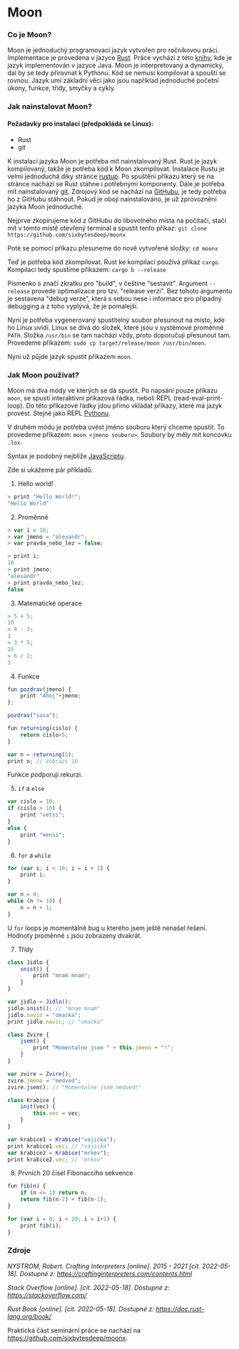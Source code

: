 # Moon

### Co je Moon?
Moon je jednoduchý programovací jazyk vytvořen pro ročníkovou práci. Implementace je provedena v jazyce [Rust](https://www.rust-lang.org/). Práce vychází z této [knihy](https://craftinginterpreters.com/), kde je jazyk implementován v jazyce Java. Moon je interpretovaný a dynamický, dal by se tedy přirovnat k Pythonu. Kód se nemusí kompilovat a spouští se rovnou. Jazyk umí základní věci jako jsou například jednoduché početní úkony, funkce, třídy, smyčky a cykly.

### Jak nainstalovat Moon?
#### Požadavky pro instalaci (předpokládá se Linux):
- Rust
- git

K instalaci jazyka Moon je potřeba mít nainstalovaný Rust. Rust je jazyk kompilovaný, takže je potřeba kód k Moon zkompilovat. Instalace Rustu je velmi jednoduchá díky stránce [rustup](https://rustup.rs/). Po spuštění příkazu který se na stránce nachází se Rust stáhne i potřebnými komponenty. Dále je potřeba mít nainstalovaný [git](https://git-scm.com/). Zdrojový kód se nachází na [GitHubu](https://github.com/), je tedy potřeba ho z GitHubu stáhnout. Pokud je obojí nainstalováno, je už zprovoznění jazyka Moon jednoduché.

Nejprve zkopírujeme kód z GitHubu do libovolného místa na počítači, stačí mít v tomto místě otevřený terminál a spustit tento příkaz:
`git clone https://github.com/sixbytesdeep/moonx`

Poté se pomocí příkazu přesuneme do nově vytvořené složky:
`cd moonx` 

Teď je potřeba kód zkompilovat. Rust ke kompilaci používá příkaz `cargo`. Kompilaci tedy spustíme příkazem:
`cargo b --release`

Písmenko `b` značí zkratku pro "build", v češtine "sestavit". Argument `--release` provede optimalizace pro tzv. "release verzi". Bez tohoto argumentu je sestavena "debug verze", která s sebou nese i informace pro případný debugging a z toho vyplývá, že je pomalejší.

Nyní je potřeba vygenerovaný spustitelný soubor přesunout na místo, kde ho Linux uvidí. Linux se dívá do složek, které jsou v systémové proměnné `PATH`. Složka `/usr/bin` se tam nachází vždy, proto doporučuji přesunout tam. Provedeme příkazem:
`sudo cp target/release/moon /usr/bin/moon`.

Nyní už půjde jazyk spustit příkazem `moon`.

<div style="page-break-after: always;"></div>

### Jak Moon používat?
Moon má dva módy ve kterých se dá spustit. Po napsání pouze příkazu `moon`, se spustí interaktivní příkazová řádka, neboli REPL (read-eval-print-loop). Do této příkazové řádky jdou přímo vkládat příkazy, které má jazyk provést. Stejné jako REPL [Pythonu](https://www.python.org/).

V druhém módu je potřeba uvést jméno souboru který chceme spustit. To provedeme příkazem: `moon <jmeno souboru>`. Soubory by měly mít koncovku `.lox`.

Syntax je podobný nejblíže [JavaScriptu](https://cs.wikipedia.org/wiki/JavaScript).

Zde si ukážeme pár příkladů:

1. Hello world!
```javascript
> print "Hello World!";
"Hello World"
```
2. Proměnné
```javascript
> var i = 10;
> var jmeno = "alexandr";
> var pravda_nebo_lez = false;

> print i;
10
> print jmeno;
"alexandr"
> print pravda_nebo_lez;
false
```
3. Matematické operace
```javascript
> 5 + 5;
10
> 4 - 3;
1
> 3 * 5;
15
> 6 / 2;
3
```
<div style="page-break-after: always;"></div>

4. Funkce
```javascript
fun pozdrav(jmeno) {
    print "Ahoj"+jmeno;
};

pozdrav("sasa");

fun returning(cislo) {
    return cislo+5;
}

var n = returning(5);
print n; // zobrazi 10
```
Funkce podporují rekurzi.

5. `if` a `else`
```javascript
var cislo = 10;
if (cislo > 10) {
    print "vetsi";
}
else {
    print "mensi";
}
```
6. `for` a `while`
```javascript
for (var i; i < 10; i = i + 1) {
    print i;
}

var n = 0;
while (n != 10) {
    n = n + 1;
}
```
U `for` loops je momentálně bug u kterého jsem ještě nenašel řešení. Hodnoty proměnné `i` jsou zobrazeny dvakrát.

<div style="page-break-after: always;"></div>

7. Třídy
```javascript
class Jidlo {
    snist() {
        print "mnam mnam";
    }
}

var jidlo = Jidlo();
jidlo.snist(); // "mnam mnam"
jidlo.navic = "omacka";
print jidlo.navic; // "omacka"

class Zvire {
    jsem() {
        print "Momentalne jsem " + this.jmeno + "!";
    }
}

var zvire = Zvire();
zvire.jmeno = "medved";
zvire.jsem(); // "Momentalne jsem medved!"

class Krabice {
    init(vec) {
        this.vec = vec;
    }
}

var krabice1 = Krabice("vajicka");
print krabice1.vec; // "vajicka"
var krabice2 = Krabice("mrkev");
print krabice2.vec; // "mrkev"
```
8. Prvních 20 čísel Fibonacciho sekvence
```javascript
fun fib(n) {
	if (n <= 1) return n;
	return fib(n-2) + fib(n-1);
}

for (var i = 0; i < 20; i = i+1) {
	print fib(i);
}
```

<div style="page-break-after: always;"></div>

### Zdroje
*NYSTROM, Robert. Crafting Interpreters [online]. 2015 - 2021 [cit. 2022-05-18]. Dostupné z: https://craftinginterpreters.com/contents.html*

*Stack Overflow [online]. [cit. 2022-05-18]. Dostupné z: https://stackoverflow.com/*

*Rust Book [online]. [cit. 2022-05-18]. Dostupné z: https://doc.rust-lang.org/book/*

Praktická část seminární práce se nachází na https://github.com/sixbytesdeep/moonx.